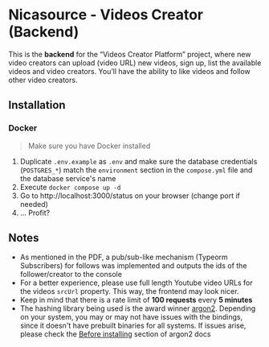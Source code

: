 # Nicasource - Videos Creator (Backend)

This is the **backend** for the “Videos Creator Platform” project, where new video creators can upload (video URL) new videos, sign up, list the available videos and video creators. You’ll have the ability to like videos and follow other video creators.

## Installation

### Docker
> Make sure you have Docker installed

1. Duplicate `.env.example` as `.env` and make sure the database credentials (`POSTGRES_*`) match the `environment` section in the `compose.yml` file and the database service's name
2. Execute `docker compose up -d`
3. Go to http://localhost:3000/status on your browser (change port if needed)
4. ... Profit?

## Notes
- As mentioned in the PDF, a pub/sub-like mechanism (Typeorm Subscribers) for follows was implemented and outputs the ids of the follower/creator to the console
- For a better experience, please use full length Youtube video URLs for the videos `srcUrl` property. This way, the frontend may look nicer.
- Keep in mind that there is a rate limit of **100 requests** every **5 minutes**
- The hashing library being used is the award winner [argon2](https://github.com/ranisalt/node-argon2). Depending on your system, you may or may not have issues with the bindings, since it doesn't have prebuilt binaries for all systems. If issues arise, please check the [Before installing](https://github.com/ranisalt/node-argon2#before-installing) section of argon2 docs

